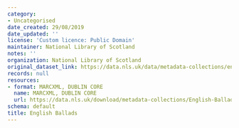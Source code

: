 ```yaml
---
category:
- Uncategorised
date_created: 29/08/2019
date_updated: ''
license: 'Custom licence: Public Domain'
maintainer: National Library of Scotland
notes: ''
organization: National Library of Scotland
original_dataset_link: https://data.nls.uk/data/metadata-collections/english-ballads/
records: null
resources:
- format: MARCXML, DUBLIN CORE
  name: MARCXML, DUBLIN CORE
  url: https://data.nls.uk/download/metadata-collections/English-Ballads.zip
schema: default
title: English Ballads
---
```

